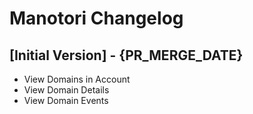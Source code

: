 # Manotori Changelog

## [Initial Version] - {PR_MERGE_DATE}

- View Domains in Account
- View Domain Details
- View Domain Events